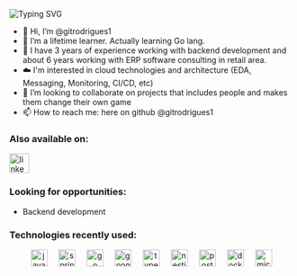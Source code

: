   ![Typing SVG](https://readme-typing-svg.demolab.com/?width=550&height=80&size=32&color=4af626&lines=Hi,+i'm+@gitrodrigues1;Welcome+to+my+github+profile!&repeat=false&center=true&vcenter=true&duration=5000)

 

- 👋 Hi, I’m @gitrodrigues1
- 👀 I’m a lifetime learner. Actually learning Go lang.
- 🔧 I have 3 years of experience working with backend development and about 6 years working with ERP software consulting in retail area. 
- ☁️ I'm interested in cloud technologies and architecture (EDA, Messaging, Monitoring, CI/CD, etc) 
- 💞️ I’m looking to collaborate on projects that includes people and makes them change their own game 
- 📫 How to reach me: here on github @gitrodrigues1

### Also available on:

  [<img src="https://img.shields.io/static/v1?message=LinkedIn&logo=linkedin&label=&color=0077B5&logoColor=white&labelColor=&style=for-the-badge" height="35" alt="linkedin logo"  />](https://www.linkedin.com/in/marcos-ramos1/)

### Looking for opportunities:
- Backend development

### Technologies recently used:
<div align="center">
  <img src="https://cdn.jsdelivr.net/gh/devicons/devicon/icons/java/java-original.svg" height="30" alt="java logo"  />
  <img width="12" />
  <img src="https://cdn.jsdelivr.net/gh/devicons/devicon/icons/spring/spring-original.svg" height="30" alt="spring logo"  />
  <img width="12" />
  <img src="https://cdn.jsdelivr.net/gh/devicons/devicon@latest/icons/go/go-original-wordmark.svg" height="30" alt="go logo" />
  <img width="12" />
  <img src="https://cdn.jsdelivr.net/gh/devicons/devicon@latest/icons/googlecloud/googlecloud-original.svg" height="30" alt="google cloud logo"/>
  <img width="12" />       
  <img src="https://cdn.jsdelivr.net/gh/devicons/devicon/icons/typescript/typescript-original.svg" height="30" alt="typescript logo"  />
  <img width="12" />
  <img src="https://cdn.jsdelivr.net/gh/devicons/devicon@latest/icons/nestjs/nestjs-original.svg" height="30" alt="nestjs logo"/>
  <img width="12" />
  <img src="https://cdn.jsdelivr.net/gh/devicons/devicon/icons/postgresql/postgresql-original.svg" height="30" alt="postgresql logo"  />
  <img width="12" />
  <img src="https://cdn.jsdelivr.net/gh/devicons/devicon/icons/docker/docker-original.svg" height="30" alt="docker logo"  />
  <img width="12" />
  <img src="https://cdn.jsdelivr.net/gh/devicons/devicon/icons/microsoftsqlserver/microsoftsqlserver-plain.svg" height="30" alt="microsoftsqlserver logo"  />
</div>

<!---
gitrodrigues1/gitrodrigues1 is a ✨ special ✨ repository because its `README.md` (this file) appears on your GitHub profile.
You can click the Preview link to take a look at your changes.
--->
